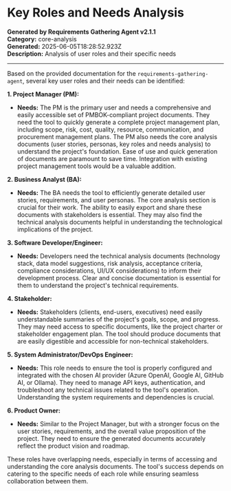 # Key Roles and Needs Analysis

**Generated by Requirements Gathering Agent v2.1.1**  
**Category:** core-analysis  
**Generated:** 2025-06-05T18:28:52.923Z  
**Description:** Analysis of user roles and their specific needs

---

Based on the provided documentation for the `requirements-gathering-agent`, several key user roles and their needs can be identified:

**1. Project Manager (PM):**

* **Needs:** The PM is the primary user and needs a comprehensive and easily accessible set of PMBOK-compliant project documents.  They need the tool to quickly generate a complete project management plan, including scope, risk, cost, quality, resource, communication, and procurement management plans.  The PM also needs the core analysis documents (user stories, personas, key roles and needs analysis) to understand the project's foundation.  Ease of use and quick generation of documents are paramount to save time.  Integration with existing project management tools would be a valuable addition.

**2. Business Analyst (BA):**

* **Needs:** The BA needs the tool to efficiently generate detailed user stories, requirements, and user personas.  The core analysis section is crucial for their work.  The ability to easily export and share these documents with stakeholders is essential.  They may also find the technical analysis documents helpful in understanding the technological implications of the project.

**3. Software Developer/Engineer:**

* **Needs:** Developers need the technical analysis documents (technology stack, data model suggestions, risk analysis, acceptance criteria, compliance considerations, UI/UX considerations) to inform their development process.  Clear and concise documentation is essential for them to understand the project's technical requirements.

**4. Stakeholder:**

* **Needs:** Stakeholders (clients, end-users, executives) need easily understandable summaries of the project's goals, scope, and progress.  They may need access to specific documents, like the project charter or stakeholder engagement plan.  The tool should produce documents that are easily digestible and accessible for non-technical stakeholders.


**5. System Administrator/DevOps Engineer:**

* **Needs:** This role needs to ensure the tool is properly configured and integrated with the chosen AI provider (Azure OpenAI, Google AI, GitHub AI, or Ollama). They need to manage API keys, authentication, and troubleshoot any technical issues related to the tool's operation.  Understanding the system requirements and dependencies is crucial.


**6. Product Owner:**

* **Needs:** Similar to the Project Manager, but with a stronger focus on the user stories, requirements, and the overall value proposition of the project.  They need to ensure the generated documents accurately reflect the product vision and roadmap.


These roles have overlapping needs, especially in terms of accessing and understanding the core analysis documents. The tool's success depends on catering to the specific needs of each role while ensuring seamless collaboration between them.
